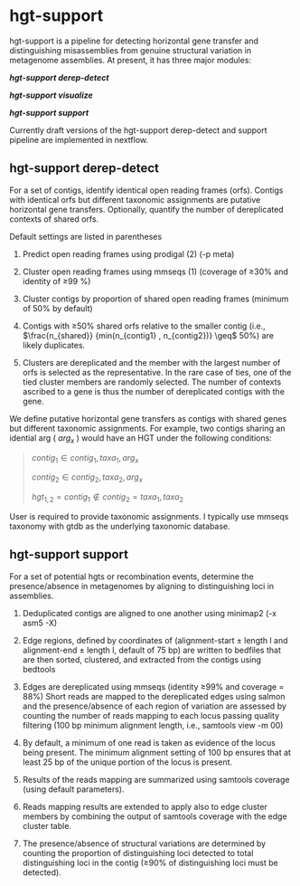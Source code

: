 # hgt-support

hgt-support is a pipeline for detecting horizontal gene transfer and distinguishing misassemblies from genuine structural variation in metagenome assemblies. At present, it has three major modules:

***hgt-support derep-detect***

***hgt-support visualize***

***hgt-support support***

Currently draft versions of the hgt-support derep-detect and support pipeline are implemented in nextflow.

## hgt-support derep-detect

For a set of contigs, identify identical open reading frames (orfs). Contigs with identical orfs but different taxonomic assignments are putative horizontal gene transfers. Optionally, quantify the number of dereplicated contexts of shared orfs. 

Default settings are listed in parentheses
1. Predict open reading frames using prodigal (2) (-p meta)

2. Cluster open reading frames using mmseqs (1) (coverage of ≥30% and identity of ≥99 %)

3. Cluster contigs by proportion of shared open reading frames (minimum of 50% by default)

4. Contigs with ≥50% shared orfs  relative to the smaller contig (i.e., $\frac{n_{shared}} {min(n_{contig1} , n_{contig2})} \geq$ 50%) are likely duplicates. 

5. Clusters are dereplicated and the member with the largest number of orfs is selected as the representative. In the rare case of ties, one of the tied cluster members are randomly selected. The number of contexts ascribed to a gene is thus the number of dereplicated contigs with the gene.   

We define putative horizontal gene transfers as contigs with shared genes but different taxonomic assignments. For example, two contigs sharing an idential arg ( $arg_x$ ) would have an HGT under the following conditions: 

>$contig_1 \in contig_1,taxa_1,arg_x$
>
>$contig_2 \in contig_2,taxa_2,arg_x$
>
>$hgt_{1,2} = contig_1 \notin  contig_2 =taxa_1,taxa_2$


User is required to provide taxonomic assignments. I typically use mmseqs taxonomy with gtdb as the underlying taxonomic database.

## hgt-support support

For a set of potential hgts or recombination events, determine the presence/absence in metagenomes by aligning to distinguishing loci in assemblies.

1. Deduplicated contigs are aligned to one another using minimap2 (-x asm5 -X)

2. Edge regions, defined by coordinates of (alignment-start ± length l and alignment-end ± length l, default of 75 bp) are written to bedfiles that are then sorted, clustered, and extracted from the contigs using bedtools

3. Edges are dereplicated using mmseqs (identity ≥99% and coverage = 88%)
Short reads are mapped to the dereplicated edges using salmon and the presence/absence of each region of variation are assessed by counting the number of reads mapping to each locus passing quality filtering (100 bp minimum alignment length, i.e., samtools view -m 00) 

4. By default, a minimum of one read is taken as evidence of the locus being present. The minimum alignment setting of 100 bp ensures that at least 25 bp of the unique portion of the locus is present. 

5. Results of the reads mapping are summarized using samtools coverage (using default parameters). 

6. Reads mapping results are extended to apply also to edge cluster members by combining the output of samtools coverage with the edge cluster table.

7. The presence/absence of structural variations are determined by counting the proportion of distinguishing loci detected to total distinguishing loci in the contig (≥90% of distinguishing loci must be detected). 
